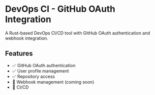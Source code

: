 # DevOps CI - GitHub OAuth Integration

A Rust-based DevOps CI/CD tool with GitHub OAuth authentication and webhook integration.

## Features

- ✅ GitHub OAuth authentication
- ✅ User profile management
- ✅ Repository access
- 🚧 Webhook management (coming soon)
- 🚧 CI/CD